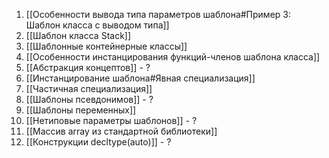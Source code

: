 1. [[Особенности вывода типа параметров шаблона#Пример 3: Шаблон класса с выводом типа]]
2. [[Шаблон класса Stack]]
3. [[Шаблонные контейнерные классы]]
4. [[Особенности инстанцирования функций-членов шаблона класса]]
5. [[Абстракция концептов]] - ?
6. [[Инстанцирование шаблона#Явная специализация]]
7. [[Частичная специализация]]
8. [[Шаблоны псевдонимов]] - ?
9. [[Шаблоны переменных]]
10. [[Нетиповые параметры шаблонов]] - ?
11. [[Массив array из стандартной библиотеки]]
12. [[Конструкции decltype(auto)]] - ?
